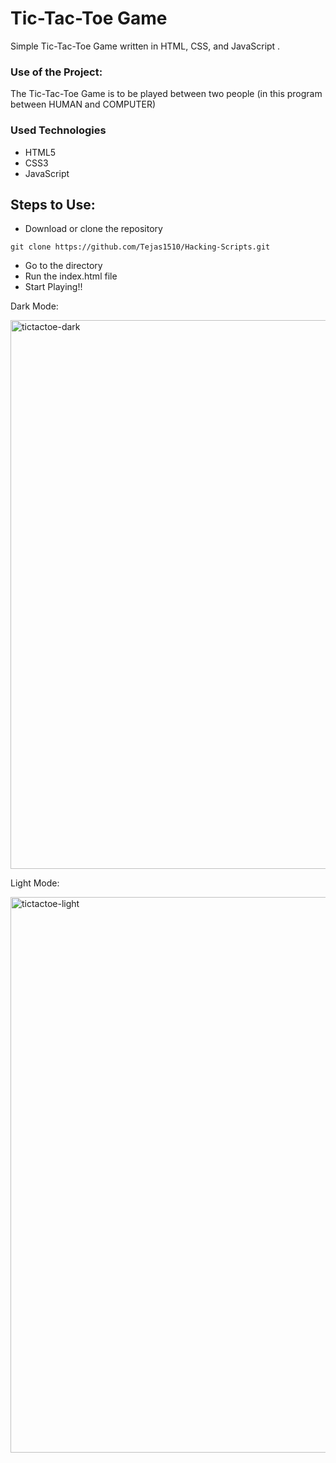 <h1>Tic-Tac-Toe Game</h1>

<p>Simple Tic-Tac-Toe Game written in HTML, CSS, and JavaScript .</p>

### Use of the Project:

<p>The Tic-Tac-Toe Game is to be played between two people (in this program between HUMAN and COMPUTER)</p>
<h3>Used Technologies</h3>
<ul>
  <li>HTML5</li>
  <li>CSS3</li>
  <li>JavaScript</li>
</ul>

## Steps to Use:

- Download or clone the repository

```
git clone https://github.com/Tejas1510/Hacking-Scripts.git
```

- Go to the directory
- Run the index.html file
- Start Playing!! 

Dark Mode:

<img width="878" alt="tictactoe-dark" src="https://user-images.githubusercontent.com/64218887/124980723-61f02400-e052-11eb-9c8d-1b05b72b28c4.png">


Light Mode:

<img width="889" alt="tictactoe-light" src="https://user-images.githubusercontent.com/64218887/124980753-69afc880-e052-11eb-8ce9-0e2bb2db1ecf.png">

